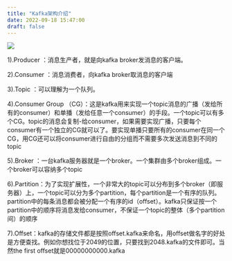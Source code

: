 ```yaml
---
title: "Kafka架构介绍"
date: 2022-09-18 15:47:00
draft: false
---
```

![](https://img-blog.csdn.net/20180919100956234?watermark/2/text/aHR0cHM6Ly9ibG9nLmNzZG4ubmV0L3lzXzIzMDAxNA==/font/5a6L5L2T/fontsize/400/fill/I0JBQkFCMA==/dissolve/70)

1).Producer ：消息生产者，就是向kafka broker发消息的客户端。

2).Consumer ：消息消费者，向kafka broker取消息的客户端

3).Topic ：可以理解为一个队列。

4).Consumer Group （CG）：这是kafka用来实现一个topic消息的广播（发给所有的consumer）和单播（发给任意一个consumer）的手段。一个topic可以有多个CG。topic的消息会复制-给consumer，如果需要实现广播，只要每个consumer有一个独立的CG就可以了。要实现单播只要所有的consumer在同一个CG，用CG还可以将consumer进行自由的分组而不需要多次发送消息到不同的topic

5).Broker ：一台kafka服务器就是一个broker。一个集群由多个broker组成。一个broker可以容纳多个topic

6).Partition：为了实现扩展性，一个非常大的topic可以分布到多个broker（即服务器）上，一个topic可以分为多个partition，每个partition是一个有序的队列。partition中的每条消息都会被分配一个有序的id（offset）。kafka只保证按一个partition中的顺序将消息发给consumer，不保证一个topic的整体（多个partition间）的顺序

7).Offset：kafka的存储文件都是按照offset.kafka来命名，用offset做名字的好处是方便查找。例如你想找位于2049的位置，只要找到2048.kafka的文件即可。当然the first offset就是00000000000.kafka